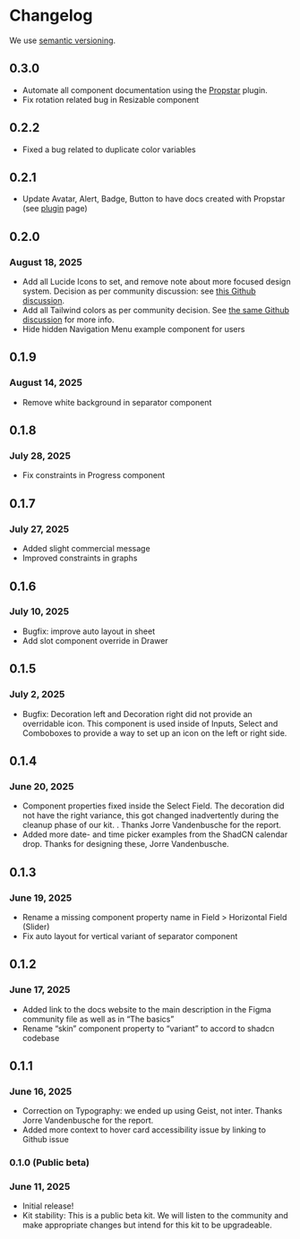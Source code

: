 # Changelog

We use [semantic versioning](https://semver.org/).

## 0.3.0

* Automate all component documentation using the [Propstar](https://www.figma.com/community/plugin/1116018586739867857/propstar) plugin.
* Fix rotation related bug in Resizable component 

## 0.2.2

* Fixed a bug related to duplicate color variables

## 0.2.1

* Update Avatar, Alert, Badge, Button to have docs created with Propstar (see [plugin](https://www.figma.com/community/plugin/1116018586739867857/propstar) page)

## 0.2.0

### August 18, 2025

* Add all Lucide Icons to set, and remove note about more focused design system. Decision as per community discussion: see [this Github discussion](https://github.com/Obra-Studio/shadcn-ui-kit/discussions/45).
* Add all Tailwind colors as per community decision. See [the same Github discussion](https://github.com/Obra-Studio/shadcn-ui-kit/discussions/45) for more info.
* Hide hidden Navigation Menu example component for users

## 0.1.9

### August 14, 2025

* Remove white background in separator component

## 0.1.8

### July 28, 2025

* Fix constraints in Progress component

## 0.1.7

### July 27, 2025

* Added slight commercial message
* Improved constraints in graphs

## 0.1.6

### July 10, 2025

* Bugfix: improve auto layout in sheet
* Add slot component override in Drawer

## 0.1.5

### July 2, 2025

* Bugfix: Decoration left and Decoration right did not provide an overridable icon. This component is used inside of Inputs, Select and Comboboxes to provide a way to set up an icon on the left or right side.

## 0.1.4

### June 20, 2025

* Component properties fixed inside the Select Field. The decoration did not have the right variance, this got changed inadvertently during the cleanup phase of our kit. . Thanks Jorre Vandenbusche for the report.
* Added more date- and time picker examples from the ShadCN calendar drop. Thanks for designing these, Jorre Vandenbusche.

## 0.1.3

### June 19, 2025

* Rename a missing component property name in Field > Horizontal Field (Slider)
* Fix auto layout for vertical variant of separator component

## 0.1.2

### June 17, 2025

- Added link to the docs website to the main description in the Figma community file as well as in “The basics”
- Rename “skin” component property to “variant” to accord to shadcn codebase

## 0.1.1

### June 16, 2025

- Correction on Typography: we ended up using Geist, not inter. Thanks Jorre Vandenbusche for the report.
- Added more context to hover card accessibility issue by linking to Github issue

### 0.1.0 (Public beta)

### June 11, 2025

- Initial release!
- Kit stability: This is a public beta kit. We will listen to the community and make appropriate changes but intend for this kit to be upgradeable.
